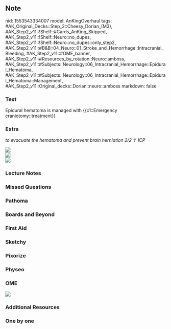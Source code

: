 ## Note
nid: 1553543334007
model: AnKingOverhaul
tags: #AK_Original_Decks::Step_2::Cheesy_Dorian_(M3), #AK_Step2_v11::!Shelf::#Cards_AnKing_Skipped, #AK_Step2_v11::!Shelf::Neuro::no_dupes, #AK_Step2_v11::!Shelf::Neuro::no_dupes::only_step2, #AK_Step2_v11::#B&B::04_Neuro::01_Stroke_and_Hemorrhage::Intracranial_Bleeding, #AK_Step2_v11::#OME_banner, #AK_Step2_v11::#Resources_by_rotation::Neuro::amboss, #AK_Step2_v11::#Subjects::Neurology::06_Intracranial_Hemorrhage::Epidural_Hematoma, #AK_Step2_v11::#Subjects::Neurology::06_Intracranial_Hemorrhage::Epidural_Hematoma::Management, #AK_Step2_v11::Original_decks::Dorian::neuro::amboss
markdown: false

### Text
Epidural hematoma is managed with {{c1::Emergency craniotomy::treatment}}

### Extra
<i>to evacuate the hematoma and prevent brain herniation 2/2 ↑
ICP</i>
<div>
  <div>
    <div>
      <div><img src="paste-805224763621377.jpg"></div>
      <div><img src="paste-804026467745793.jpg"></div>
      <div><img src="paste-802944135987201.jpg"></div>
    </div>
  </div>
</div>

### Lecture Notes


### Missed Questions


### Pathoma


### Boards and Beyond


### First Aid


### Sketchy


### Pixorize


### Physeo


### OME
<div class="ome-widget">
  <a href="https://onlinemeded.org?ref=anki"><img src=
  "_OME_AnkiFlashcards_General_3.png"></a>
</div>

### Additional Resources


### One by one

